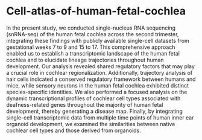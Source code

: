 # Cell-atlas-of-human-fetal-cochlea



In the present study, we conducted single-nucleus RNA sequencing (snRNA-seq) of the human fetal cochlea across the second trimester, integrating these findings with publicly available single-cell datasets from gestational weeks 7 to 9 and 15 to 17. This comprehensive approach enabled us to establish a transcriptomic landscape of the human fetal cochlea and to elucidate lineage trajectories throughout human development. Our analysis revealed shared regulatory factors that may play a crucial role in cochlear regionalization. Additionally, trajectory analysis of hair cells indicated a conserved regulatory framework between humans and mice, while sensory neurons in the human fetal cochlea exhibited distinct species-specific identities. We also performed a focused analysis on the dynamic transcriptional profiles of cochlear cell types associated with deafness-related genes throughout the majority of human fetal development, thereby generating a disease map. Finally, by integrating single-cell transcriptomic data from multiple time points of human inner ear organoid development, we examined the similarities between native cochlear cell types and those derived from organoids.


